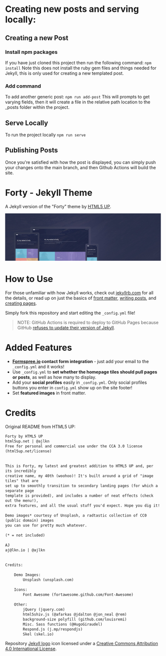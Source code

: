 # Creating new posts and serving locally:

## Creating a new Post

### Install npm packages

If you have just cloned this project then run the following command: `npm install`
Note this does not install the ruby gem files and things needed for Jekyll, this is
only used for creating a new templated post.

### Add command

To add another generic post: `npm run add-post`
This will prompts to get varying fields, then it will create a file in the relative
path location to the \_posts folder within the project.

## Serve Locally

To run the project locally `npm run serve`

## Publishing Posts

Once you're satisfied with how the post is displayed, you can simply push your changes onto
the main branch, and then Github Actions will build the site.

# Forty - Jekyll Theme

A Jekyll version of the "Forty" theme by [HTML5 UP](https://html5up.net/).

![Forty Theme](assets/images/forty.jpg "Forty Theme")

# How to Use

For those unfamiliar with how Jekyll works, check out [jekyllrb.com](https://jekyllrb.com/) for all the details,
or read up on just the basics of [front matter](https://jekyllrb.com/docs/frontmatter/), [writing posts](https://jekyllrb.com/docs/posts/),
and [creating pages](https://jekyllrb.com/docs/pages/).

Simply fork this repository and start editing the `_config.yml` file!

> NOTE: GitHub Actions is required to deploy to GitHub Pages because GitHub [refuses to update their version of Jekyll](https://github.com/github/pages-gem/issues/651).

# Added Features

- **[Formspree.io](https://formspree.io/) contact form integration** - just add your email to the `_config.yml` and it works!
- Use `_config.yml` to **set whether the homepage tiles should pull pages or posts**, as well as how many to display.
- Add your **social profiles** easily in `_config.yml`. Only social profiles buttons you enter in `config.yml` show up on the site footer!
- Set **featured images** in front matter.

# Credits

Original README from HTML5 UP:

```
Forty by HTML5 UP
html5up.net | @ajlkn
Free for personal and commercial use under the CCA 3.0 license (html5up.net/license)


This is Forty, my latest and greatest addition to HTML5 UP and, per its incredibly
creative name, my 40th (woohoo)! It's built around a grid of "image tiles" that are
set up to smoothly transition to secondary landing pages (for which a separate page
template is provided), and includes a number of neat effects (check out the menu!),
extra features, and all the usual stuff you'd expect. Hope you dig it!

Demo images* courtesy of Unsplash, a radtastic collection of CC0 (public domain) images
you can use for pretty much whatever.

(* = not included)

AJ
aj@lkn.io | @ajlkn


Credits:

	Demo Images:
		Unsplash (unsplash.com)

	Icons:
		Font Awesome (fortawesome.github.com/Font-Awesome)

	Other:
		jQuery (jquery.com)
		html5shiv.js (@afarkas @jdalton @jon_neal @rem)
		background-size polyfill (github.com/louisremi)
		Misc. Sass functions (@HugoGiraudel)
		Respond.js (j.mp/respondjs)
		Skel (skel.io)
```

Repository [Jekyll logo](https://github.com/jekyll/brand) icon licensed under a [Creative Commons Attribution 4.0 International License](http://choosealicense.com/licenses/cc-by-4.0/).
